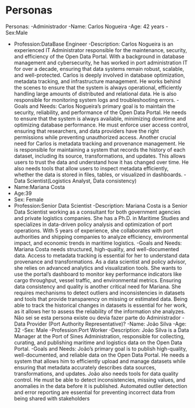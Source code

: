 # Personas

Personas:
-Administrador
-Name: Carlos Nogueira
-Age: 42 years
-Sex:Male
- Profession:DataBase Engineer
-Description:
Carlos Nogueira is an experienced IT Administrator responsible for the
maintenance, security, and efficiency of the Open Data Portal. With a
background in database management and cybersecurity, he has worked in
port administration IT for over a decade, ensuring that data systems remain
robust, scalable, and well-protected. Carlos is deeply involved in database
optimization, metadata tracking, and infrastructure management. He works
behind the scenes to ensure that the system is always operational, efficiently
handling large amounts of distributed and relational data. He is also
responsible for monitoring system logs and troubleshooting errors.
-Goals and Needs:
Carlos Nogueira’s primary goal is to maintain the security, reliability, and
performance of the Open Data Portal. He needs to ensure that the system is
always available, minimizing downtime and optimizing database performance.
He must enforce user access control, ensuring that researchers, and data
providers have the right permissions while preventing unauthorized access.
Another crucial need for Carlos is metadata tracking and provenance
management. He is responsible for maintaining a system that records the
history of each dataset, including its source, transformations, and updates.
This allows users to trust the data and understand how it has changed over
time. He also needs tools that allow users to inspect metadata efficiently,
whether the data is stored in files, tables, or visualized in dashboards.
-Data Scientist(Logistics Analyst, Data consistency)
- Name:Mariana Costa
- Age:39
- Sex: Female
- Profession:Senior Data Scientist
-Description:
Mariana Costa is a Senior Data Scientist working as a consultant for
both government agencies and private logistics companies. She has a Ph.D.
in Maritime Studies and specializes in data-driven policy analysis and
optimization of port operations. With 5 years of experience, she collaborates
with port authorities and shipping companies to analyze efficiency,
environmental impact, and economic trends in maritime logistics.
-Goals and Needs:
Mariana Costa needs structured, high-quality, and well-documented
data. Access to metadata tracking is essential for her to understand data
provenance and transformations. As a data scientist and policy advisor, she
relies on advanced analytics and visualization tools. She wants to use the
portal’s dashboard to monitor key performance indicators like cargo
throughput, vessel traffic, and environmental metrics. Ensuring data
consistency and quality is another critical need for Mariana. She requires
mechanisms to detect outliers and inconsistencies in datasets and tools that
provide transparency on missing or estimated data. Being able to track the
historical changes in datasets is essential for her work, as it allows her to
assess the reliability of the information she analyzes.
Não sei se esta persona existe ou devia fazer parte do Administrador
-Data Provider (Port Authority Representative)?
-Name: João Silva
-Age: 32
-Sex: Male
-Profession:Port Worker
-Description:
João Silva is a Data Manager at the Port of Sines Administration,
responsible for collecting, curating, and publishing maritime and logistics data
on the Open Data Portal.
-Goals and Needs:
João’s primary goal is to publish high-quality, well-documented, and
reliable data on the Open Data Portal. He needs a system that allows him to
efficiently upload and manage datasets while ensuring that metadata
accurately describes data sources, transformations, and updates. João also
needs tools for data quality control. He must be able to detect inconsistencies,
missing values, and anomalies in the data before it is published. Automated
outlier detection and error reporting are essential for preventing incorrect data
from being shared with stakeholders